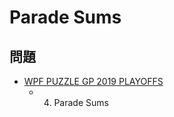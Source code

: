 # Parade Sums

## 問題
- [WPF PUZZLE GP 2019 PLAYOFFS](../questions/wpfpgp2019-po.md)
	- 4. Parade Sums
